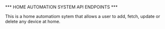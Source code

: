 *** HOME AUTOMATION SYSTEM API ENDPOINTS ***

This is a home automatiom sytem that allows a user to add, fetch, update or delete any device at home.